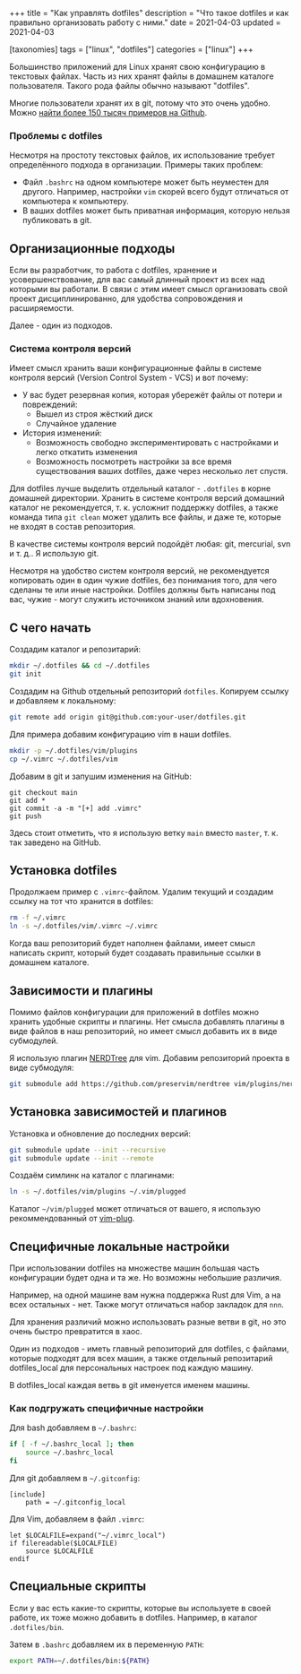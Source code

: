 +++
title = "Как управлять dotfiles"
description = "Что такое dotfiles и как правильно организовать работу с ними."
date = 2021-04-03
updated = 2021-04-03

[taxonomies]
tags = ["linux", "dotfiles"]
categories = ["linux"]
+++

Большинство приложений для Linux хранят свою конфигурацию в текстовых файлах. Часть из них хранят файлы в домашнем каталоге пользователя. Такого рода файлы обычно называют "dotfiles".

Многие пользователи хранят их в git, потому что это очень удобно. Можно [найти более 150 тысяч примеров на Github](https://github.com/search?q=dotfiles).

### Проблемы с dotfiles
Несмотря на простоту текстовых файлов, их использование требует определённого подхода в организации. Примеры таких проблем:

- Файл `.bashrc` на одном компьютере может быть неуместен для другого. Например, настройки `vim` скорей всего будут отличаться от компьютера к компьютеру.
- В ваших dotfiles может быть приватная информация, которую нельзя публиковать в git.

## Организационные подходы
Если вы разработчик, то работа с dotfiles, хранение и усовершенствование, для вас самый длинный проект из всех над которыми вы работали. В связи с этим имеет смысл организовать свой проект дисциплинированно, для удобства сопровождения и расширяемости.

Далее - один из подходов.

### Система контроля версий

Имеет смысл хранить ваши конфигурационные файлы в системе контроля версий (Version Control System - VCS) и вот почему:

- У вас будет резервная копия, которая убережёт файлы от потери и повреждений:
    - Вышел из строя жёсткий диск
    - Случайное удаление
- История изменений:
    - Возможность свободно экспериментировать с настройками и легко откатить изменения
    - Возможность посмотреть настройки за все время существования ваших dotfiles, даже через несколько лет спустя.

Для dotfiles лучше выделить отдельный каталог - `.dotfiles` в корне домашней директории. Хранить в системе контроля версий домашний каталог не рекомендуется, т. к. усложнит поддержку dotfiles, а также команда типа `git clean` может удалить все файлы, и даже те, которые не входят в состав репозитория.

В качестве системы контроля версий подойдёт любая: git, mercurial, svn и т. д.. Я использую git.

Несмотря на удобство систем контроля версий, не рекомендуется копировать один в один чужие dotfiles, без понимания того, для чего сделаны те или иные настройки. Dotfiles должны быть написаны под вас, чужие - могут служить источником знаний или вдохновения.

## С чего начать

Создадим каталог и репозитарий:

```bash
mkdir ~/.dotfiles && cd ~/.dotfiles
git init
```

Создадим на Github отдельный репозиторий `dotfiles`. Копируем ссылку и добавляем к локальному:

```bash
git remote add origin git@github.com:your-user/dotfiles.git
```

Для примера добавим конфигурацию vim в наши dotfiles.

```bash
mkdir -p ~/.dotfiles/vim/plugins
cp ~/.vimrc ~/.dotfiles/vim
```

Добавим в git и запушим изменения на GitHub:

```
git checkout main
git add *
git commit -a -m "[+] add .vimrc"
git push
```

Здесь стоит отметить, что я использую ветку `main` вместо `master`, т. к. так заведено на GitHub.

## Установка dotfiles
Продолжаем пример с `.vimrc`-файлом. Удалим текущий и создадим ссылку на тот что хранится в dotfiles:

```bash
rm -f ~/.vimrc
ln -s ~/.dotfiles/vim/.vimrc ~/.vimrc
```

Когда ваш репозиторий будет наполнен файлами, имеет смысл написать скрипт, который будет создавать правильные ссылки в домашнем каталоге.

## Зависимости и плагины
Помимо файлов конфигурации для приложений в dotfiles можно хранить удобные скрипты и плагины. Нет смысла добавлять плагины в виде файлов в наш репозиторий, но имеет смысл добавить их в виде субмодулей.

Я использую плагин [NERDTree](https://github.com/preservim/nerdtree) для vim. Добавим репозиторий проекта в виде субмодуля:

```bash
git submodule add https://github.com/preservim/nerdtree vim/plugins/nerdtree
```

## Установка зависимостей и плагинов

Установка и обновление до последних версий:
```bash
git submodule update --init --recursive
git submodule update --init --remote
```

Создаём симлинк на каталог с плагинами:

```bash
ln -s ~/.dotfiles/vim/plugins ~/.vim/plugged
```

Каталог `~/vim/plugged` может отличаться от вашего, я использую рекоммендованный от [vim-plug](https://github.com/junegunn/vim-plug).

## Специфичные локальные настройки
При использовании dotfiles на множестве машин большая часть конфигурации будет одна и та же. Но возможны небольшие различия.

Например, на одной машине вам нужна поддержка Rust для Vim, а на всех остальных - нет. Также могут отличаться набор закладок для `nnn`.

Для хранения различий можно использовать разные ветви в git, но это очень быстро превратится в хаос.

Один из подходов - иметь главный репозиторий для dotfiles, с файлами, которые подходят для всех машин, а также отдельный репозитарий dotfiles_local для персональных настроек под каждую машину.

В dotfiles_local каждая ветвь в git именуется именем машины.

### Как подгружать специфичные настройки

Для bash добавляем в `~/.bashrc`:
```bash
if [ -f ~/.bashrc_local ]; then
    source ~/.bashrc_local
fi
```

Для git добавляем в `~/.gitconfig`:
```
[include]
	path = ~/.gitconfig_local
```

Для Vim, добавляем в файл `.vimrc`:
```vim
let $LOCALFILE=expand("~/.vimrc_local")
if filereadable($LOCALFILE)
    source $LOCALFILE
endif
```

## Специальные скрипты
Если у вас есть какие-то скрипты, которые вы используете в своей работе, их тоже можно добавить в dotfiles. Например, в каталог `.dotfiles/bin`.

Затем в `.bashrc` добавляем их в переменную `PATH`:
```bash
export PATH=~/.dotfiles/bin:${PATH}
```
